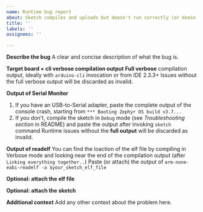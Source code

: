 ```yaml
---
name: Runtime bug report
about: Sketch compiles and uploads but doesn't run correctly (or doesn't run at all)
title: ''
labels: ''
assignees: ''

---
```


**Describe the bug**
A clear and concise description of what the bug is.

**Target board + cli verbose compilation output**
**Full verbose** compilation output, ideally with `arduino-cli` invocation or from IDE 2.3.3+
Issues without the full verbose output will be discarded as invalid.

**Output of Serial Monitor**
1. If you have an USB-to-Serial adapter, paste the complete output of the console crash, starting from
```*** Booting Zephyr OS build v3.7...```
2. If you don't, compile the sketch in `Debug` mode (see *Troubleshooting section* in README) and paste the output after invoking `sketch` command
Runtime issues without the **full output** will be discarded as invalid.

**Output of readelf**
You can find the loaction of the elf file by compiling in Verbose mode and looking near the end of the compilation output (after `Linking everything together..`)
Paste (or attach) the output of `arm-none-eabi-readelf -a $your_sketch_elf_file`

**Optional: attach the elf file**

**Optional: attach the sketch**

**Additional context**
Add any other context about the problem here.
